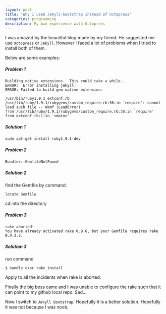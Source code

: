 ```yaml
---
layout: post
title: "Why I used Jekyll-bootstrap instead of Octopress"
categories: programming
description: My bad experience with Octopress
---
```

I was amazed by the beautiful blog made by my friend.
He suggested me use `Octopress` or `Jekyll`.
However I faced a lot of problems when I tried to install both of them.

Below are some examples:

##### Problem 1

    Building native extensions.  This could take a while...
    ERROR:  Error installing jekyll:
    ERROR: Failed to build gem native extension.

    /usr/bin/ruby1.9.1 extconf.rb
    /usr/lib/ruby/1.9.1/rubygems/custom_require.rb:36:in `require': cannot load such file -- mkmf (LoadError)
    from /usr/lib/ruby/1.9.1/rubygems/custom_require.rb:36:in `require'
    from extconf.rb:1:in `<main>'

##### Solution 1

	sudo apt-get install ruby1.9.1-dev

##### Problem 2  

	Bundler::GemfileNotFound

##### Solution 2
find the Gemfile by command:

    locate Gemfile

cd into the directory

##### Problem 3

    rake aborted!
    You have already activated rake 0.9.6, but your Gemfile requires rake 0.9.2.2.

##### Solution 3
run command

    $ bundle exec rake install

Apply to all the incidents when rake is aborted.

Finally the big boss came and I was unable to configure the rake such that it can
point to my github local repo. Sad...

Now I switch to `Jekyll Bootstrap`. Hopefully it is a better solution.
Hopefully it was not because I was noob.
